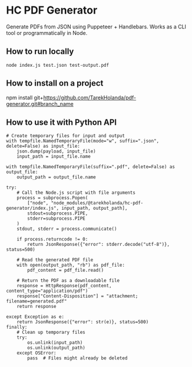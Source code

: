 # HC PDF Generator

Generate PDFs from JSON using Puppeteer + Handlebars. Works as a CLI tool or programmatically in Node.

## How to run locally
`node index.js test.json test-output.pdf`

## How to install on a project
npm install git+https://github.com/TarekHolanda/pdf-generator.git#branch_name

## How to use it with Python API
```
# Create temporary files for input and output
with tempfile.NamedTemporaryFile(mode="w", suffix=".json", delete=False) as input_file:
    json.dump(payload, input_file)
    input_path = input_file.name

with tempfile.NamedTemporaryFile(suffix=".pdf", delete=False) as output_file:
    output_path = output_file.name

try:
    # Call the Node.js script with file arguments
    process = subprocess.Popen(
        ["node", "node_modules/@tarekholanda/hc-pdf-generator/index.js", input_path, output_path],
        stdout=subprocess.PIPE,
        stderr=subprocess.PIPE
    )
    stdout, stderr = process.communicate()
    
    if process.returncode != 0:
        return JsonResponse({"error": stderr.decode("utf-8")}, status=500)
    
    # Read the generated PDF file
    with open(output_path, "rb") as pdf_file:
        pdf_content = pdf_file.read()
    
    # Return the PDF as a downloadable file
    response = HttpResponse(pdf_content, content_type="application/pdf")
    response["Content-Disposition"] = "attachment; filename=generated.pdf"
    return response

except Exception as e:
    return JsonResponse({"error": str(e)}, status=500)
finally:
    # Clean up temporary files
    try:
        os.unlink(input_path)
        os.unlink(output_path)
    except OSError:
        pass  # Files might already be deleted
```
